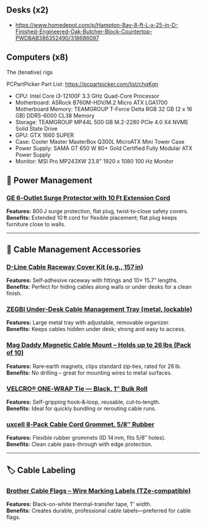 ## Desks (x2)
- https://www.homedepot.com/p/Hampton-Bay-8-ft-L-x-25-in-D-Finished-Engineered-Oak-Butcher-Block-Countertop-PWDBAB386352490/318686097

## Computers (x8)

The (tenative) rigs

PCPartPicker Part List: https://pcpartpicker.com/list/chqKgn

- CPU: Intel Core i3-12100F 3.3 GHz Quad-Core Processor
- Motherboard: ASRock B760M-HDV/M.2 Micro ATX LGA1700 Motherboard
Memory: TEAMGROUP T-Force Delta RGB 32 GB (2 x 16 GB) DDR5-6000 CL38 Memory
- Storage: TEAMGROUP MP44L 500 GB M.2-2280 PCIe 4.0 X4 NVME Solid State Drive
- GPU: GTX 1660 SUPER
- Case: Cooler Master MasterBox Q300L MicroATX Mini Tower Case 
- Power Supply: SAMA GT 650 W 80+ Gold Certified Fully Modular ATX Power Supply
- Monitor: MSI Pro MP243XW 23.8" 1920 x 1080 100 Hz Monitor  

## 🔌 Power Management

### [GE 6‑Outlet Surge Protector with 10 Ft Extension Cord](https://www.amazon.com/GE-Outlet-Protector-Extension-14092/dp/B00DOMYL24)
**Features:** 800 J surge protection, flat plug, twist‑to‑close safety covers.  
**Benefits:** Extended 10 ft cord for flexible placement; flat plug keeps furniture close to walls.

---

## 🧰 Cable Management Accessories

### [D-Line Cable Raceway Cover Kit (e.g., 157 in)](https://www.amazon.com/D-Line-Self-Adhesive-Channels-Accessories-Management/dp/B08563XMS5)
**Features:** Self‑adhesive raceway with fittings and 10× 15.7″ lengths.  
**Benefits:** Perfect for hiding cables along walls or under desks for a clean finish.

### [ZEGBI Under‑Desk Cable Management Tray (metal, lockable)](https://www.amazon.com/ZEGBI-Under-Desk-Cable-Management/dp/B0CRZ8K8GY)
**Features:** Large metal tray with adjustable, removable organizer.  
**Benefits:** Keeps cables hidden under desk; strong and easy to access.

### [Mag Daddy Magnetic Cable Mount – Holds up to 26 lbs (Pack of 10)](https://www.amazon.com/Rack-Tiers-Magnetic-Management-RMW026BK/dp/B0CJ1QKSGH)
**Features:** Rare‑earth magnets, clips standard zip‑ties, rated for 26 lb.  
**Benefits:** No drilling – great for mounting wires to metal surfaces.

### [VELCRO® ONE‑WRAP Tie — Black, 1″ Bulk Roll](https://www.amazon.com/VELCRO-Brand-ONE-WRAP-Double-Sided-Multi-Purpose/dp/B000078CUB)
**Features:** Self-gripping hook‑&‑loop, reusable, cut‑to‑length.  
**Benefits:** Ideal for quickly bundling or rerouting cable runs.

### [uxcell 8‑Pack Cable Cord Grommet, 5/8″ Rubber](https://www.amazon.com/uxcell-Rubber-Grommets-Firewall-Protecting/dp/B0DWDWL47M)
**Features:** Flexible rubber grommets (ID 14 mm, fits 5/8″ holes).  
**Benefits:** Clean cable pass-through with edge protection.

---

## 🏷️ Cable Labeling

### [Brother Cable Flags – Wire Marking Labels (TZe-compatible)](https://www.amazon.com/Genuine-Brother-Flexible-TZe-Tapes/dp/B01M19YGM6)
**Features:** Black-on-white thermal-transfer tape, 1″ width.  
**Benefits:** Creates durable, professional cable labels—preferred for cable flags.
